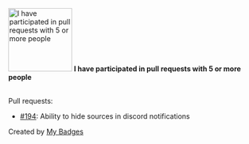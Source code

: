 <img src="https://my-badges.github.io/my-badges/pr-collaboration-5.png" alt="I have participated in pull requests with 5 or more people" title="I have participated in pull requests with 5 or more people" width="128">
<strong>I have participated in pull requests with 5 or more people</strong>
<br><br>

Pull requests:

- <a href="https://github.com/upptime/uptime-monitor/pull/194">#194</a>: Ability to hide sources in discord notifications


Created by <a href="https://github.com/my-badges/my-badges">My Badges</a>